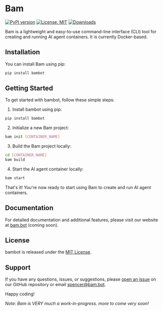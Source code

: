 # Bam

[![PyPI version](https://badge.fury.io/py/bam.svg)](https://badge.fury.io/py/bambot)
[![License: MIT](https://img.shields.io/badge/License-MIT-yellow.svg)](https://opensource.org/licenses/MIT)
[![Downloads](https://static.pepy.tech/badge/bambot)](https://pepy.tech/project/bambot)

Bam is a lightweight and easy-to-use command-line interface (CLI) tool for creating and running AI agent containers. It is currently Docker-based.

## Installation

You can install Bam using pip:

```bash
pip install bambot
```
## Getting Started

To get started with bambot, follow these simple steps:

1. Install bambot using pip:
```bash
pip install bambot
```
2. Initialize a new Bam project:
```bash
bam init [CONTAINER_NAME]
```
3. Build the Bam project locally:
```bash
cd [CONTAINER_NAME]
bam build
```
4. Start the AI agent container locally:
```bash
bam start
```

That's it! You're now ready to start using Bam to create and run AI agent containers.

## Documentation

For detailed documentation and additional features, please visit our website at [bam.bot](https://bam.bot) (coming soon).

## License

bambot is released under the [MIT License](LICENSE).

## Support

If you have any questions, issues, or suggestions, please [open an issue](https://github.com/Bam-Corp/bambot/issues) on our GitHub repository or email spencer@bam.bot.

Happy coding!

*Note: Bam is VERY much a work-in-progress. more to come very soon!*